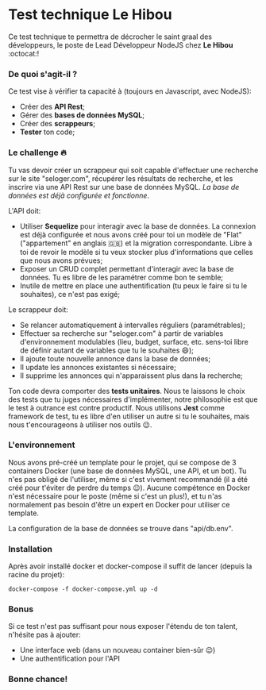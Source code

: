 # Test technique Le Hibou

Ce test technique te permettra de décrocher le saint graal des développeurs, le poste de  Lead Développeur NodeJS chez __Le Hibou__ :octocat:!

### De quoi s'agit-il ?

Ce test vise à vérifier ta capacité à (toujours en Javascript, avec NodeJS):
- Créer des __API Rest__;
- Gérer des __bases de données MySQL__;
- Créer des __scrappeurs__;
- __Tester__ ton code;

### Le challenge :fire:

Tu vas devoir créer un scrappeur qui soit capable d'effectuer une recherche sur le site "seloger.com", récupérer les résultats de recherche, et les inscrire via une API Rest sur une base de données MySQL.
_La base de données est déjà configurée et fonctionne_.

L'API doit:
- Utiliser __Sequelize__ pour interagir avec la base de données. La connexion est déjà configurée et nous avons créé pour toi un modèle de "Flat" ("appartement" en anglais :uk:) et la migration correspondante. Libre à toi de revoir le modèle si tu veux stocker plus d'informations que celles que nous avons prévues;
- Exposer un CRUD complet permettant d'interagir avec la base de données. Tu es libre de les paramétrer comme bon te semble;
- Inutile de mettre en place une authentification (tu peux le faire si tu le souhaites), ce n'est pas exigé;

Le scrappeur doit:
- Se relancer automatiquement à intervalles réguliers (paramétrables);
- Effectuer sa recherche sur "seloger.com" à partir de variables d'environnement modulables (lieu, budget, surface, etc. sens-toi libre de définir autant de variables que tu le souhaites :smile:);
- Il ajoute toute nouvelle annonce dans la base de données;
- Il update les annonces existantes si nécessaire;
- Il supprime les annonces qui n'apparaissent plus dans la recherche;

Ton code devra comporter des __tests unitaires__. Nous te laissons le choix des tests que tu juges nécessaires d'implémenter, notre philosophie est que le test à outrance est contre productif. Nous utilisons __Jest__ comme framework de test, tu es libre d'en utiliser un autre si tu le souhaites, mais nous t'encourageons à utiliser nos outils :wink:.

### L'environnement

Nous avons pré-créé un template pour le projet, qui se compose de 3 containers Docker (une base de données MySQL, une API, et un bot). Tu n'es pas obligé de l'utiliser, même si c'est vivement recommandé (il a été créé pour t'éviter de perdre du temps :wink:). Aucune compétence en Docker n'est nécessaire pour le poste (même si c'est un plus!), et tu n'as normalement pas besoin d'être un expert en Docker pour utiliser ce template.

La configuration de la base de données se trouve dans "api/db.env".

### Installation

Après avoir installé docker et docker-compose il suffit de lancer (depuis la racine du projet):

```
docker-compose -f docker-compose.yml up -d
```

### Bonus

Si ce test n'est pas suffisant pour nous exposer l'étendu de ton talent, n'hésite pas à ajouter:
- Une interface web (dans un nouveau container bien-sûr :wink:)
- Une authentification pour l'API

### Bonne chance!
